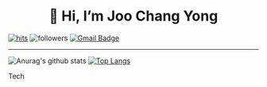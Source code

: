 <div align=center><h1>👋 Hi, I’m Joo Chang Yong </h1></div>

<div>

[![hits](https://hits.seeyoufarm.com/api/count/incr/badge.svg?url=https%3A%2F%2Fgithub.com%2Fjoochangyong&count_bg=%237A7A7A&title_bg=%23FFADCC&icon=reverbnation.svg&icon_color=%23FF0000&title=hits&edge_flat=false)](https://hits.seeyoufarm.com) ![followers](https://img.shields.io/github/followers/joochangyong?style=social) [![Gmail Badge](https://img.shields.io/badge/Gmail-d14836?style=flat-square&logo=Gmail&logoColor=white&link=mailto:jodongrami@gmail.com)](mailto:wnckddyd0525@gmail.com)

</div>

<hr>

<div>
  
![Anurag's github stats](https://github-readme-stats.vercel.app/api?username=joochangyong&show_icons=true&theme=radical) [![Top Langs](https://github-readme-stats.vercel.app/api/top-langs/?username=joochangyong&langs_count=5&layout=compact&theme=dracula)](https://github.com/joochangyong/joochangyong)
  
</div>

Tech
